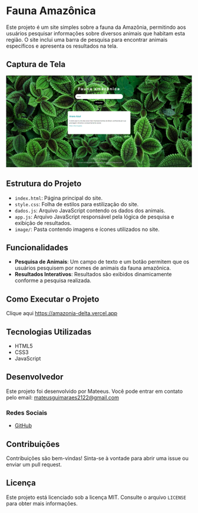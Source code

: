# Fauna Amazônica 

Este projeto é um site simples sobre a fauna da Amazônia, permitindo aos usuários pesquisar informações sobre diversos animais que habitam esta região. O site inclui uma barra de pesquisa para encontrar animais específicos e apresenta os resultados na tela.

## Captura de Tela

![Captura de Tela do Projeto](image/site.png)

## Estrutura do Projeto

- `index.html`: Página principal do site.
- `style.css`: Folha de estilos para estilização do site.
- `dados.js`: Arquivo JavaScript contendo os dados dos animais.
- `app.js`: Arquivo JavaScript responsável pela lógica de pesquisa e exibição de resultados.
- `image/`: Pasta contendo imagens e ícones utilizados no site.

## Funcionalidades

- **Pesquisa de Animais**: Um campo de texto e um botão permitem que os usuários pesquisem por nomes de animais da fauna amazônica.
- **Resultados Interativos**: Resultados são exibidos dinamicamente conforme a pesquisa realizada.

## Como Executar o Projeto
 Clique aqui
 https://amazonia-delta.vercel.app

 ## Tecnologias Utilizadas

- HTML5
- CSS3
- JavaScript

## Desenvolvedor

Este projeto foi desenvolvido por Mateeus. Você pode entrar em contato pelo email: [mateusguimaraes2122@gmail.com](mailto:mateusguimaraes2122@gmail.com)

### Redes Sociais

- [GitHub](https://github.com/mateeusol)

## Contribuições

Contribuições são bem-vindas! Sinta-se à vontade para abrir uma issue ou enviar um pull request.

## Licença

Este projeto está licenciado sob a licença MIT. Consulte o arquivo `LICENSE` para obter mais informações.
